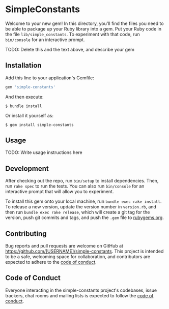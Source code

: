 # SimpleConstants

Welcome to your new gem! In this directory, you'll find the files you need to be able to package up your Ruby library into a gem. Put your Ruby code in the file `lib/simple_constants`. To experiment with that code, run `bin/console` for an interactive prompt.

TODO: Delete this and the text above, and describe your gem

## Installation

Add this line to your application's Gemfile:

```ruby
gem 'simple-constants'
```

And then execute:

    $ bundle install

Or install it yourself as:

    $ gem install simple-constants

## Usage

TODO: Write usage instructions here

## Development

After checking out the repo, run `bin/setup` to install dependencies. Then, run `rake spec` to run the tests. You can also run `bin/console` for an interactive prompt that will allow you to experiment.

To install this gem onto your local machine, run `bundle exec rake install`. To release a new version, update the version number in `version.rb`, and then run `bundle exec rake release`, which will create a git tag for the version, push git commits and tags, and push the `.gem` file to [rubygems.org](https://rubygems.org).

## Contributing

Bug reports and pull requests are welcome on GitHub at https://github.com/[USERNAME]/simple-constants. This project is intended to be a safe, welcoming space for collaboration, and contributors are expected to adhere to the [code of conduct](https://github.com/[USERNAME]/simple-constants/blob/master/CODE_OF_CONDUCT.md).


## Code of Conduct

Everyone interacting in the simple-constants project's codebases, issue trackers, chat rooms and mailing lists is expected to follow the [code of conduct](https://github.com/[USERNAME]/TSConstants/blob/master/CODE_OF_CONDUCT.md).
